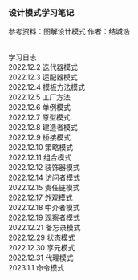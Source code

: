 ### 设计模式学习笔记
参考资料：图解设计模式 作者：结城浩
<br>

<br>
学习日志
<br>
2022.12.2 迭代器模式
<br>
2022.12.3 适配器模式
<br>
2022.12.4 模板方法模式
<br>
2022.12.5 工厂方法
<br>
2022.12.6 单例模式
<br>
2022.12.7 原型模式
<br>
2022.12.8 建造者模式
<br>
2022.12.9 桥接模式
<br>
2022.12.10 策略模式
<br>
2022.12.11 组合模式
<br>
2022.12.12 装饰器模式
<br>
2022.12.14 访问者模式
<br>
2022.12.15 责任链模式
<br>
2022.12.17 外观模式
<br>
2022.12.18 中介者模式
<br>
2022.12.19 观察者模式
<br>
2022.12.21 备忘录模式
<br>
2022.12.29 状态模式
<br>
2022.12.30 享元模式
<br>
2022.12.31 代理模式
<br>
2023.1.1 命令模式
